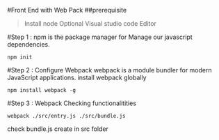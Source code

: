#Front End with Web Pack
##prerequisite
>Install node 
>Optional Visual studio code Editor

#Step 1 :
npm is the package manager for Manage our javascript dependencies.
```
npm init 
```

#Step 2 : Configure Webpack
webpack is a module bundler for modern JavaScript applications. 
install webpack globally
```
npm install webpack -g
```

#Step 3 : Webpack Checking functionalitities

```
webpack ./src/entry.js ./src/bundle.js
```

check bundle.js create in src folder